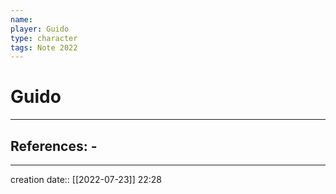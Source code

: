```yaml
---
name:
player: Guido
type: character
tags: Note 2022
---
```


# Guido 
___ 
## References: - 
--- 
creation date:: [[2022-07-23]] 22:28